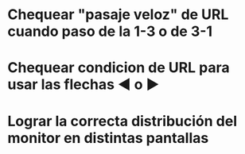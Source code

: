 # Chequear "pasaje veloz" de URL cuando paso de la 1-3 o de 3-1

# Chequear condicion de URL para usar las flechas ◄ o ►

# Lograr la correcta distribución del monitor en distintas pantallas
